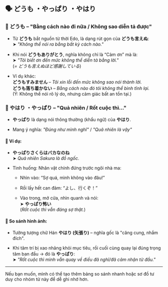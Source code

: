 ## 🗣 どうも ・やっぱり ・やはり

### 🔹 どうも – "Bằng cách nào đi nữa / Không sao diễn tả được"

- Từ **どうも** bắt nguồn từ thời Edo, là dạng rút gọn của **どうも言えぬ**:  
    ➤ _"Không thể nói ra bằng bất kỳ cách nào."_
    
- Khi nói **どうもありがとう**, nghĩa không chỉ là “Cảm ơn” mà là:  
    ➤ _"Tôi biết ơn đến mức không thể diễn tả bằng lời."_  
    (_= どうも言えぬほど感謝している_)
    
- Ví dụ khác:  
    **どうもすみません** – _Tôi xin lỗi đến mức không sao nói thành lời._  
    **どうも落ち着かない** – _Bằng cách nào đó tôi không thể bình tĩnh lại._  
    (Ý: Không thể nói rõ lý do, nhưng cảm giác bất an tồn tại.)
    

### 🔹 やはり ・やっぱり – "Quả nhiên / Rốt cuộc thì..."

- **やっぱり** là dạng nói thông thường (khẩu ngữ) của **やはり**.
    
- Mang ý nghĩa: _"Đúng như mình nghĩ"_ / _"Quả nhiên là vậy"_
    

#### 🌸 Ví dụ:

- **やっぱりさくらはバカなのね**  
    ➤ _Quả nhiên Sakura là đồ ngốc._
    
- Tình huống: Nhân vật chính đứng trước ngôi nhà ma:
    
    - Nhìn vào: “Sợ quá, mình không vào đâu!”
        
    - Rồi lấy hết can đảm: “よし、行くぞ！”
        
    - Vào trong, mở cửa, nhìn quanh và nói:  
        ➤ **やっぱり怖い**  
        (_Rốt cuộc thì vẫn đáng sợ thật._)
        

#### 🎯 So sánh hình ảnh:

- Tưởng tượng chữ Hán **やはり (矢張り)** – nghĩa gốc là "căng cung, nhắm đích".
    
- Khi tâm trí bị xao nhãng khỏi mục tiêu, rồi cuối cùng quay lại đúng trọng tâm ban đầu → đó là **やっぱり**:  
    ➤ _"Rốt cuộc thì mình vẫn quay về điều đã nghĩ/đã cảm nhận từ đầu."_
    

---

Nếu bạn muốn, mình có thể tạo thêm bảng so sánh nhanh hoặc sơ đồ tư duy cho nhóm từ này để dễ ghi nhớ hơn.